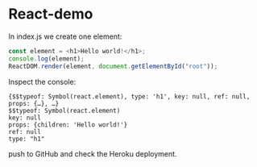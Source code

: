 # React-demo

In index.js we create one element:

```javascript
const element = <h1>Hello world!</h1>;
console.log(element);
ReactDOM.render(element, document.getElementById("root"));
```

Inspect the console:
```
{$$typeof: Symbol(react.element), type: 'h1', key: null, ref: null, props: {…}, …}
$$typeof: Symbol(react.element)
key: null
props: {children: 'Hello world!'}
ref: null
type: "h1"
```

push to GitHub and check the Heroku deployment.